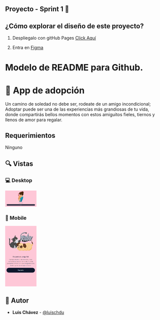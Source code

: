 ## Proyecto - Sprint 1  🙌

## ¿Cómo explorar el diseño de este proyecto? 

1. Despliegalo con gitHub Pages [Click Aquí](https://www.figma.com/file/0XNgxeBcEYRXuyHwsqBL7L/Adopcion?node-id=0%3A1)

2. Entra en [Figma](https://www.figma.com/file/0XNgxeBcEYRXuyHwsqBL7L/Adopcion?node-id=0%3A1)


# Modelo de README para Github.
    
# 💎 App de adopción


Un camino de soledad no debe ser, rodeate de un amigo incondicional; Adoptar puede ser una de las experiencias más grandiosas de tu vida, donde compartirás bellos momentos con estos amiguitos fieles, tiernos y llenos de amor para regalar.


## Requerimientos

Ninguno


## 🔍 Vistas 

### 💻 Desktop

<img src='https://github.com/luischdu/appAdopcion/blob/main/app/img/view-pc.png' width=20%>

### 📱 Mobile

<img src='https://github.com/luischdu/appAdopcion/blob/main/app/img/view-phone.png' width=20%>

## 🌟 Autor

* **Luis Chávez**  - [@luischdu](https://github.com/luischdu)
